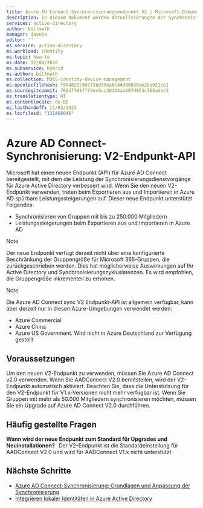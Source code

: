 ```yaml
---
title: Azure AD Connect-Synchronisierungsendpunkt V2 | Microsoft-Dokumentation
description: In diesem Dokument werden Aktualisierungen der Synchronisierungsendpunkt-API V2 für Azure AD Connect behandelt.
services: active-directory
author: billmath
manager: daveba
editor: ''
ms.service: active-directory
ms.workload: identity
ms.topic: how-to
ms.date: 12/04/2020
ms.subservice: hybrid
ms.author: billmath
ms.collection: M365-identity-device-management
ms.openlocfilehash: f964829c0d775bd33ea0c44386820ae2ba921ce1
ms.sourcegitcommit: 702df701fff4ec6cc39134aa607d023c766adec3
ms.translationtype: HT
ms.contentlocale: de-DE
ms.lasthandoff: 11/03/2021
ms.locfileid: "131466046"
---
```

# <a name="azure-ad-connect-sync-v2-endpoint-api"></a>Azure AD Connect-Synchronisierung: V2-Endpunkt-API 
Microsoft hat einen neuen Endpunkt (API) für Azure AD Connect bereitgestellt, mit dem die Leistung der Synchronisierungsdienstvorgänge für Azure Active Directory verbessert wird. Wenn Sie den neuen V2-Endpunkt verwenden, treten beim Exportieren aus und Importieren in Azure AD spürbare Leistungssteigerungen auf. Dieser neue Endpunkt unterstützt Folgendes:
    
 - Synchronisieren von Gruppen mit bis zu 250.000 Mitgliedern
 - Leistungssteigerungen beim Exportieren aus und Importieren in Azure AD
 
> [!NOTE]
> Der neue Endpunkt verfügt derzeit nicht über eine konfigurierte Beschränkung der Gruppengröße für Microsoft 365-Gruppen, die zurückgeschrieben werden. Dies hat möglicherweise Auswirkungen auf Ihr Active Directory und Synchronisierungszykluslatenzen. Es wird empfohlen, die Gruppengröße inkrementell zu erhöhen.  

>[!NOTE]
> Die Azure AD Connect sync V2 Endpunkt-API ist allgemein verfügbar, kann aber derzeit nur in diesen Azure-Umgebungen verwendet werden:
> - Azure Commercial
> - Azure China
> - Azure US Government. Wird nicht in Azure Deutschland zur Verfügung gestellt

## <a name="prerequisites"></a>Voraussetzungen  
Um den neuen V2-Endpunkt zu verwenden, müssen Sie Azure AD Connect v2.0 verwenden. Wenn Sie AADConnect V2.0 bereitstellen, wird der V2-Endpunkt automatisch aktiviert.
Beachten Sie, dass die Unterstützung für den V2-Endpunkt für V1.x-Versionen nicht mehr verfügbar ist. Wenn Sie Gruppen mit mehr als 50.000 Mitgliedern synchronisieren möchten, müssen Sie ein Upgrade auf Azure AD Connect V2.0 durchführen.

## <a name="frequently-asked-questions"></a>Häufig gestellte Fragen  
 
**Wann wird der neue Endpunkt zum Standard für Upgrades und Neuinstallationen?**   Der V2-Endpunkt ist die Standardeinstellung für AADConnect V2.0 und wird für AADConnect V1.x nicht unterstützt

## <a name="next-steps"></a>Nächste Schritte

* [Azure AD Connect-Synchronisierung: Grundlagen und Anpassung der Synchronisierung](how-to-connect-sync-whatis.md)
* [Integrieren lokaler Identitäten in Azure Active Directory](whatis-hybrid-identity.md)
